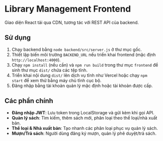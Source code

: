 # Library Management Frontend

Giao diện React tải qua CDN, tương tác với REST API của backend.

## Sử dụng

1. Chạy backend bằng `node backend/src/server.js` ở thư mục gốc.
2. Thiết lập biến môi trường `BACKEND_URL` nếu triển khai frontend (mặc định `http://localhost:4000`).
3. Chạy `npm install` (nếu cần) và `npm run build` trong thư mục `frontend` để sinh thư mục `dist/` chứa các tệp tĩnh.
4. Triển khai nội dung `dist/` lên dịch vụ tĩnh như Vercel hoặc chạy `npm start` để xem thử bằng máy chủ tĩnh cục bộ.
5. Đăng nhập bằng tài khoản quản lý mặc định hoặc tài khoản được cấp.

## Các phần chính

- **Đăng nhập JWT**: Lưu token trong LocalStorage và gửi kèm khi gọi API.
- **Quản lý sách**: Tìm kiếm, thêm sách mới, phân loại theo thể loại/nhà xuất bản.
- **Thể loại & Nhà xuất bản**: Tạo nhanh các phân loại phục vụ quản lý sách.
- **Mượn/Trả sách**: Người dùng đăng ký mượn, quản lý phê duyệt/trả sách.
